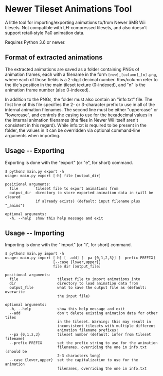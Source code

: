 Newer Tileset Animations Tool
=============================

A little tool for importing/exporting animations to/from Newer SMB Wii
tilesets. Not compatible with LH-compressed tilesets, and also doesn't support
retail-style Pa0 animation data.

Requires Python 3.6 or newer.


Format of extracted animations
------------------------------

The extracted animations are saved as a folder containing PNGs of animation
frames, each with a filename in the form `[row]_[column]_[n].png`, where each
of those fields is a 2-digit decimal number. Row/column refer to the tile's
position in the main tileset texture (0-indexed), and "n" is the animation
frame number (also 0-indexed).

In addition to the PNGs, the folder must also contain an "info.txt" file. The
first line of this file specifies the 2- or 3-character prefix to use in all of
the internal animation filenames. The second line must be either "uppercase" or
"lowercase", and controls the casing to use for the hexadecimal values in the
internal animation filenames (the files in Newer Wii itself aren't consistent
in this regard). While info.txt is required to be present in the folder, the
values in it can be overridden via optional command-line arguments when
importing.


Usage -- Exporting
------------------

Exporting is done with the "export" (or "e", for short) command.

    $ python3 main.py export -h
    usage: main.py export [-h] file [output_dir]

    positional arguments:
      file        tileset file to export animations from
      output_dir  directory to store exported animation data in (will be cleared
                  if already exists) (default: input filename plus "_anims")

    optional arguments:
      -h, --help  show this help message and exit


Usage -- Importing
------------------

Importing is done with the "import" (or "i", for short) command.

    $ python3 main.py import -h  
    usage: main.py import [-h] [--add] [--pa {0,1,2,3}] [--prefix PREFIX]
                          [--case {lower,upper}]
                          file dir [output_file]

    positional arguments:
      file                  tileset file to import animations into
      dir                   directory to load animation data from
      output_file           what to save the output file as (default: overwrite
                            the input file)

    optional arguments:
      -h, --help            show this help message and exit
      --add                 don't delete existing animation data for other tiles
                            in the tileset. Warning: this may result in
                            inconsistent tilesets with multiple different
                            animation filename prefixes!
      --pa {0,1,2,3}        tileset number (default: infer from tileset filename)
      --prefix PREFIX       set the prefix string to use for the animation
                            filenames, overriding the one in info.txt (should be
                            2-3 characters long)
      --case {lower,upper}  set the capitalization to use for the animation
                            filenames, overriding the one in info.txt